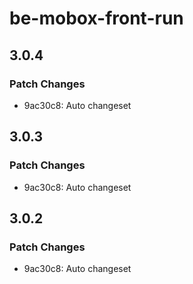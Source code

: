 # be-mobox-front-run

## 3.0.4

### Patch Changes

-   9ac30c8: Auto changeset

## 3.0.3

### Patch Changes

-   9ac30c8: Auto changeset

## 3.0.2

### Patch Changes

-   9ac30c8: Auto changeset
